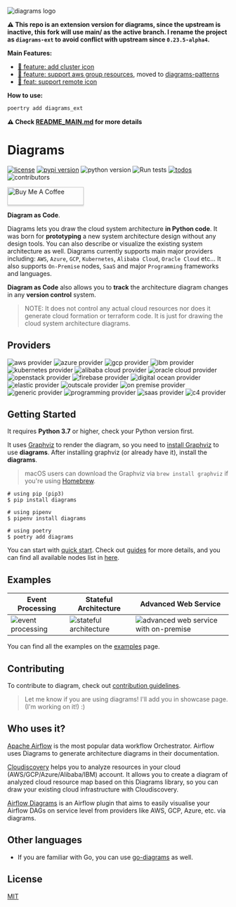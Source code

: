 ![diagrams logo](assets/img/diagrams.png)

**:warning: This repo is an extension version for diagrams, since the upstream is inactive, this fork will use main/ as the active branch. I rename the project as `diagrams-ext` to avoid conflict with upstream since `0.23.5-alpha4`.**

**Main Features:**

- [🚀 feature: add cluster icon](https://github.com/Anddd7/diagrams-ext/pull/1)
- [🚀 feature: support aws group resources](https://github.com/Anddd7/diagrams-ext/pull/2), moved to [diagrams-patterns](https://github.com/Anddd7/diagrams-patterns)
- [🚀 feat: support remote icon](https://github.com/Anddd7/diagrams-ext/pull/3)

**How to use:**

```sh
poertry add diagrams_ext
```

**:warning: Check [README_MAIN.md](./README_MAIN.md) for more details**

# Diagrams

[![license](https://img.shields.io/badge/license-MIT-blue.svg)](/LICENSE)
[![pypi version](https://badge.fury.io/py/diagrams.svg)](https://badge.fury.io/py/diagrams)
![python version](https://img.shields.io/badge/python-%3E%3D%203.6-blue?logo=python)
![Run tests](https://github.com/mingrammer/diagrams/workflows/Run%20tests/badge.svg?branch=master)
[![todos](https://badgen.net/https/api.tickgit.com/badgen/github.com/mingrammer/diagrams?label=todos)](https://www.tickgit.com/browse?repo=github.com/mingrammer/diagrams)
![contributors](https://img.shields.io/github/contributors/mingrammer/diagrams)

<a href="https://www.buymeacoffee.com/mingrammer" target="_blank"><img src="https://www.buymeacoffee.com/assets/img/custom_images/orange_img.png" alt="Buy Me A Coffee" style="height: 41px !important;width: 174px !important;box-shadow: 0px 3px 2px 0px rgba(190, 190, 190, 0.5) !important;" ></a>

**Diagram as Code**.

Diagrams lets you draw the cloud system architecture **in Python code**. It was born for **prototyping** a new system architecture design without any design tools. You can also describe or visualize the existing system architecture as well. Diagrams currently supports main major providers including: `AWS`, `Azure`, `GCP`, `Kubernetes`, `Alibaba Cloud`, `Oracle Cloud` etc... It also supports `On-Premise` nodes, `SaaS` and major `Programming` frameworks and languages.

**Diagram as Code** also allows you to **track** the architecture diagram changes in any **version control** system.

> NOTE: It does not control any actual cloud resources nor does it generate cloud formation or terraform code. It is just for drawing the cloud system architecture diagrams.

## Providers

![aws provider](https://img.shields.io/badge/AWS-orange?logo=amazon-aws&color=ff9900)
![azure provider](https://img.shields.io/badge/Azure-orange?logo=microsoft-azure&color=0089d6)
![gcp provider](https://img.shields.io/badge/GCP-orange?logo=google-cloud&color=4285f4)
![ibm provider](https://img.shields.io/badge/IBM-orange?logo=ibm&color=052FAD)
![kubernetes provider](https://img.shields.io/badge/Kubernetes-orange?logo=kubernetes&color=326ce5)
![alibaba cloud provider](https://img.shields.io/badge/AlibabaCloud-orange?logo=alibaba-cloud&color=ff6a00)
![oracle cloud provider](https://img.shields.io/badge/OracleCloud-orange?logo=oracle&color=f80000)
![openstack provider](https://img.shields.io/badge/OpenStack-orange?logo=openstack&color=da1a32)
![firebase provider](https://img.shields.io/badge/Firebase-orange?logo=firebase&color=FFCA28)
![digital ocean provider](https://img.shields.io/badge/DigitalOcean-0080ff?logo=digitalocean&color=0080ff)
![elastic provider](https://img.shields.io/badge/Elastic-orange?logo=elastic&color=005571)
![outscale provider](https://img.shields.io/badge/OutScale-orange?color=5f87bf)
![on premise provider](https://img.shields.io/badge/OnPremise-orange?color=5f87bf)
![generic provider](https://img.shields.io/badge/Generic-orange?color=5f87bf)
![programming provider](https://img.shields.io/badge/Programming-orange?color=5f87bf)
![saas provider](https://img.shields.io/badge/SaaS-orange?color=5f87bf)
![c4 provider](https://img.shields.io/badge/C4-orange?color=5f87bf)

## Getting Started

It requires **Python 3.7** or higher, check your Python version first.

It uses [Graphviz](https://www.graphviz.org/) to render the diagram, so you need to [install Graphviz](https://graphviz.gitlab.io/download/) to use **diagrams**. After installing graphviz (or already have it), install the **diagrams**.

> macOS users can download the Graphviz via `brew install graphviz` if you're using [Homebrew](https://brew.sh).

```shell
# using pip (pip3)
$ pip install diagrams

# using pipenv
$ pipenv install diagrams

# using poetry
$ poetry add diagrams
```

You can start with [quick start](https://diagrams.mingrammer.com/docs/getting-started/installation#quick-start). Check out [guides](https://diagrams.mingrammer.com/docs/guides/diagram) for more details, and you can find all available nodes list in [here](https://diagrams.mingrammer.com/docs/nodes/aws).

## Examples

| Event Processing                                             | Stateful Architecture                                        | Advanced Web Service                                         |
| ------------------------------------------------------------ | ------------------------------------------------------------ | ------------------------------------------------------------ |
| ![event processing](https://diagrams.mingrammer.com/img/event_processing_diagram.png) | ![stateful architecture](https://diagrams.mingrammer.com/img/stateful_architecture_diagram.png) | ![advanced web service with on-premise](https://diagrams.mingrammer.com/img/advanced_web_service_with_on-premise.png) |

You can find all the examples on the [examples](https://diagrams.mingrammer.com/docs/getting-started/examples) page.

## Contributing

To contribute to diagram, check out [contribution guidelines](CONTRIBUTING.md).

> Let me know if you are using diagrams! I'll add you in showcase page. (I'm working on it!) :)

## Who uses it?

[Apache Airflow](https://github.com/apache/airflow) is the most popular data workflow Orchestrator. Airflow uses Diagrams to generate architecture diagrams in their documentation.

[Cloudiscovery](https://github.com/Cloud-Architects/cloudiscovery) helps you to analyze resources in your cloud (AWS/GCP/Azure/Alibaba/IBM) account. It allows you to create a diagram of analyzed cloud resource map based on this Diagrams library, so you can draw your existing cloud infrastructure with Cloudiscovery.

[Airflow Diagrams](https://github.com/feluelle/airflow-diagrams) is an Airflow plugin that aims to easily visualise your Airflow DAGs on service level from providers like AWS, GCP, Azure, etc. via diagrams.

## Other languages

- If you are familiar with Go, you can use [go-diagrams](https://github.com/blushft/go-diagrams) as well.

## License

[MIT](LICENSE)

